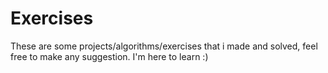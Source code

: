 # Exercises

These are some projects/algorithms/exercises that i made and solved, feel free to make any suggestion. I'm here to learn :)
